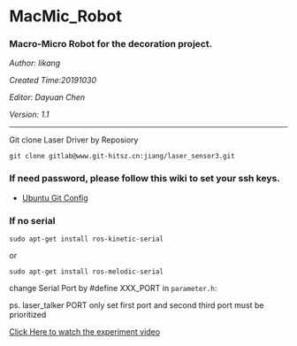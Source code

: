 # MacMic_Robot

### Macro-Micro Robot for the decoration project.
*Author: likang*

*Created Time:20191030*

*Editor: Dayuan Chen*

*Version: 1.1*

------

Git clone Laser Driver by Reposiory

`git clone gitlab@www.git-hitsz.cn:jiang/laser_sensor3.git`

### If need password, please follow this wiki to set your ssh keys.

- [Ubuntu Git Config](http://www.git-hitsz.cn/jiang/wiki/wikis/GitConf_Ubuntu)

###  If no serial 

`
sudo apt-get install ros-kinetic-serial
`

or

`
sudo apt-get install ros-melodic-serial
`

change Serial Port by #define XXX_PORT in `parameter.h`: 

ps. laser_talker PORT only set first port and second third port must be prioritized

[Click Here to watch the experiment video](http://www.git-hitsz.cn/jiang/experiment-video/tree/master/MacMicRobot%20Project)